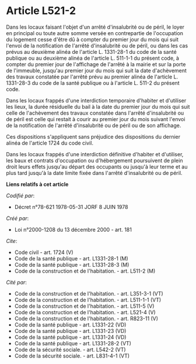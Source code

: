 # Article L521-2

Dans les locaux faisant l'objet d'un arrêté d'insalubrité ou de péril, le loyer en principal ou toute autre somme versée en
contrepartie de l'occupation du logement cesse d'être dû à compter du premier jour du mois qui suit l'envoi de la
notification de l'arrêté d'insalubrité ou de péril, ou dans les cas prévus au deuxième alinéa de l'article L. 1331-28-1 du
code de la santé publique ou au deuxième alinéa de l'article L. 511-1-1 du présent code, à compter du premier jour de
l'affichage de l'arrêté à la mairie et sur la porte de l'immeuble, jusqu'au premier jour du mois qui suit la date
d'achèvement des travaux constatée par l'arrêté prévu au premier alinéa de l'article L. 1331-28-3 du code de la santé
publique ou à l'article L. 511-2 du présent code.

Dans les locaux frappés d'une interdiction temporaire d'habiter et d'utiliser les lieux, la durée résiduelle du bail à la
date du premier jour du mois qui suit celle de l'achèvement des travaux constatée dans l'arrêté d'insalubrité ou de péril est
celle qui restait à courir au premier jour du mois suivant l'envoi de la notification de l'arrêté d'insalubrité ou de péril
ou de son affichage.

Ces dispositions s'appliquent sans préjudice des dispositions du dernier alinéa de l'article 1724 du code civil.

Dans les locaux frappés d'une interdiction définitive d'habiter et d'utiliser, les baux et contrats d'occupation ou
d'hébergement poursuivent de plein droit leurs effets jusqu'au départ des occupants ou jusqu'à leur terme et au plus tard
jusqu'à la date limite fixée dans l'arrêté d'insalubrité ou de péril.

**Liens relatifs à cet article**

_Codifié par_:

  - Décret n°78-621 1978-05-31 JORF 8 JUIN 1978

_Créé par_:

  - Loi n°2000-1208 du 13 décembre 2000 - art. 181

_Cite_:

  - Code civil - art. 1724 (V)
  - Code de la santé publique - art. L1331-28-1 (M)
  - Code de la santé publique - art. L1331-28-3 (M)
  - Code de la construction et de l'habitation. - art. L511-2 (M)

_Cité par_:

  - Code de la construction et de l'habitation. - art. L351-3-1 (VT)
  - Code de la construction et de l'habitation. - art. L511-1-1 (VT)
  - Code de la construction et de l'habitation. - art. L511-5 (V)
  - Code de la construction et de l'habitation. - art. L521-4 (V)
  - Code de la construction et de l'habitation. - art. R823-11 (V)
  - Code de la santé publique - art. L1331-22 (VD)
  - Code de la santé publique - art. L1331-23 (VD)
  - Code de la santé publique - art. L1331-24 (VD)
  - Code de la santé publique - art. L1331-28-2 (VT)
  - Code de la sécurité sociale. - art. L542-2 (VT)
  - Code de la sécurité sociale. - art. L831-4-1 (VT)
